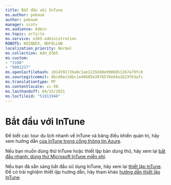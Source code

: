 ```yaml
---
title: Bắt đầu với InTune
ms.author: pebaum
author: pebaum
manager: scotv
ms.audience: Admin
ms.topic: article
ms.service: o365-administration
ROBOTS: NOINDEX, NOFOLLOW
localization_priority: Normal
ms.collection: Adm_O365
ms.custom:
- "3190"
- "9001217"
ms.openlocfilehash: 101459172ba6c1ae1229280e99060512b7a79fc8
ms.sourcegitcommit: 8bc60ec34bc1e40685e3976576e04a2623f63a7c
ms.translationtype: MT
ms.contentlocale: vi-VN
ms.lasthandoff: 04/15/2021
ms.locfileid: "51811946"
---
```

# <a name="getting-started-with-intune"></a>Bắt đầu với InTune

Để biết các tour du lịch nhanh về InTune và bảng điều khiển quản trị, hãy xem hướng dẫn [của InTune trong cổng thông tin Azure](https://docs.microsoft.com/mem/intune/fundamentals/tutorial-walkthrough-endpoint-manager).

Nếu bạn muốn dùng thử InTune hoặc thiết lập bản dùng thử, hãy xem lại [bắt đầu nhanh: dùng thử Microsoft InTune miễn phí](https://docs.microsoft.com/intune/fundamentals/free-trial-sign-up).

Nếu bạn đã sẵn sàng bắt đầu sử dụng InTune, hãy xem lại [thiết lập InTune](https://docs.microsoft.com/mem/intune/fundamentals/setup-steps). Để có trải nghiệm thiết lập hướng dẫn, hãy tham khảo [hướng dẫn thiết lập InTune](https://admin.microsoft.com/AdminPortal/Home?ref=/modernonboarding/intunesetupguide).